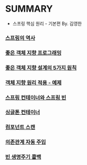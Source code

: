 # SUMMARY 
- 스프링 핵심 원리 - 기본편 By. 김영한

### [스프링의 역사](https://github.com/codesejin/spring-core/blob/ed18bba067958706e4f8514a45b88f1d4ed74ec3/Downloads/study/core/summary/C1_1_%EC%8A%A4%ED%94%84%EB%A7%81%EC%9D%98%20%EC%97%AD%EC%82%AC.md)

### [좋은 객체 지향 프로그래밍](https://github.com/codesejin/spring-core/blob/ed18bba067958706e4f8514a45b88f1d4ed74ec3/Downloads/study/core/summary/C1_3_%EC%A2%8B%EC%9D%80%20%EA%B0%9D%EC%B2%B4%20%EC%A7%80%ED%96%A5%20%ED%94%84%EB%A1%9C%EA%B7%B8%EB%9E%98%EB%B0%8D.md)

### [좋은 객체 지향 설계의 5가지 원칙](https://github.com/codesejin/spring-core/blob/08ec2cfcf98c6a47e526dfbdb05f93b5fd8d9c05/Downloads/study/core/summary/C1_4_%EC%A2%8B%EC%9D%80%20%EA%B0%9D%EC%B2%B4%20%EC%A7%80%ED%96%A5%20%EC%84%A4%EA%B3%84%EC%9D%98%205%EA%B0%80%EC%A7%80%20%EC%9B%90%EC%B9%99.md)

### [객체 지향 원리 적용 - 예제](https://github.com/codesejin/spring-core/blob/514bd96b14728dbefd397920247d9cbb6a97cc3a/Downloads/study/core/summary/C3_%EA%B0%9D%EC%B2%B4%20%EC%A7%80%ED%96%A5%20%EC%9B%90%EB%A6%AC%20%EC%A0%81%EC%9A%A9.md)

### [스프링 컨테이너와 스프링 빈](https://github.com/codesejin/spring-core/blob/17b791419fd364b1061a025a20f6cdec65b3e228/Downloads/study/core/summary/C4_%EC%8A%A4%ED%94%84%EB%A7%81%20%EC%BB%A8%ED%85%8C%EC%9D%B4%EB%84%88%EC%99%80%20%EC%8A%A4%ED%94%84%EB%A7%81%20%EB%B9%88.md)

### [싱글톤 컨테이너](https://github.com/codesejin/spring-core/blob/a8129ff9fb76db0cf0d5bfddefd41e3b075b1e29/Downloads/study/core/summary/C5_%EC%8B%B1%EA%B8%80%ED%86%A4%20%EC%BB%A8%ED%85%8C%EC%9D%B4%EB%84%88.md)

### [컴포넌트 스캔](https://github.com/codesejin/spring-core/blob/6a9904fa39b9729ce3d1ce3f440a80151b326a54/Downloads/study/core/summary/C6_%EC%BB%B4%ED%8F%AC%EB%84%8C%ED%8A%B8%20%EC%8A%A4%EC%BA%94.md)

### [의존관계 자동 주입](https://github.com/codesejin/spring-core/blob/96216b57eb76671e7b89799f0cea53c6d6153f64/Downloads/study/core/summary/C7_%EC%9D%98%EC%A1%B4%EA%B4%80%EA%B3%84%20%EC%9E%90%EB%8F%99%20%EC%A3%BC%EC%9E%85.md)

### [빈 생명주기 콜백](https://github.com/codesejin/spring-core/blob/2d91929a9e3321da12b13bcf0923b1d253bdf6f4/Downloads/study/core/summary/C8_%EB%B9%88%20%EC%83%9D%EB%AA%85%EC%A3%BC%EA%B8%B0%20%EC%BD%9C%EB%B0%B1.md)
